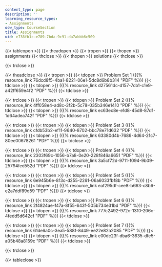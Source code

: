 ```yaml
---
content_type: page
description: ''
learning_resource_types:
- Assignments
ocw_type: CourseSection
title: Assignments
uid: e738fb1c-e789-7bda-9c91-da7abbb6c509
---
```


{{< tableopen >}}
{{< theadopen >}}
{{< tropen >}}
{{< thopen >}}
assignments
{{< thclose >}}
{{< thopen >}}
solutions
{{< thclose >}}

{{< trclose >}}

{{< theadclose >}}
{{< tropen >}}
{{< tdopen >}}
Problem Set 1 ({{% resource_link 76dcd8f5-4ba1-8221-06e1-5dc8d6b8b314 "PDF" %}})
{{< tdclose >}}
{{< tdopen >}}
({{% resource_link d27561dc-d157-7cb1-c1e9-a42ff659e4f2 "PDF" %}})
{{< tdclose >}}

{{< trclose >}}
{{< tropen >}}
{{< tdopen >}}
Problem Set 2 ({{% resource_link 4ff058e4-ad8c-3f2b-5c78-035b346e1410 "PDF" %}})
{{< tdclose >}}
{{< tdopen >}}
({{% resource_link ec63ec8e-e1d8-45d8-87d1-1d64adea742f "PDF" %}})
{{< tdclose >}}

{{< trclose >}}
{{< tropen >}}
{{< tdopen >}}
Problem Set 3 ({{% resource_link cfdb53b2-ef11-9640-8702-bbc78e71d632 "PDF" %}})
{{< tdclose >}}
{{< tdopen >}}
({{% resource_link 63380d4b-7686-4d64-21c7-80ee00678261 "PDF" %}})
{{< tdclose >}}

{{< trclose >}}
{{< tropen >}}
{{< tdopen >}}
Problem Set 4 ({{% resource_link 2303f69c-1056-b7a8-0e20-228f846a6651 "PDF" %}})
{{< tdclose >}}
{{< tdopen >}}
({{% resource_link 3a5cf72d-9711-f094-9b09-25794fed552d "PDF" %}})
{{< tdclose >}}

{{< trclose >}}
{{< tropen >}}
{{< tdopen >}}
Problem Set 5 ({{% resource_link 6e945b6e-813c-d255-2261-06a6033fbf8b "PDF" %}})
{{< tdclose >}}
{{< tdopen >}}
({{% resource_link eaf295df-cee8-b693-c8b6-e2a7ddf89d59 "PDF" %}})
{{< tdclose >}}

{{< trclose >}}
{{< tropen >}}
{{< tdopen >}}
Problem Set 6 ({{% resource_link 2f4824ae-f47a-8f55-643f-505b734e31bd "PDF" %}})
{{< tdclose >}}
{{< tdopen >}}
({{% resource_link 777c2492-972c-1310-206c-4fedd5d642cf "PDF" %}})
{{< tdclose >}}

{{< trclose >}}
{{< tropen >}}
{{< tdopen >}}
Problem Set 7 ({{% resource_link 61de6a0c-3ea5-588f-8d49-ee22e82a2085 "PDF" %}})
{{< tdclose >}}
{{< tdopen >}}
({{% resource_link e00dc23f-dba6-3635-dfe5-a05b48a8159c "PDF" %}})
{{< tdclose >}}

{{< trclose >}}

{{< tableclose >}}